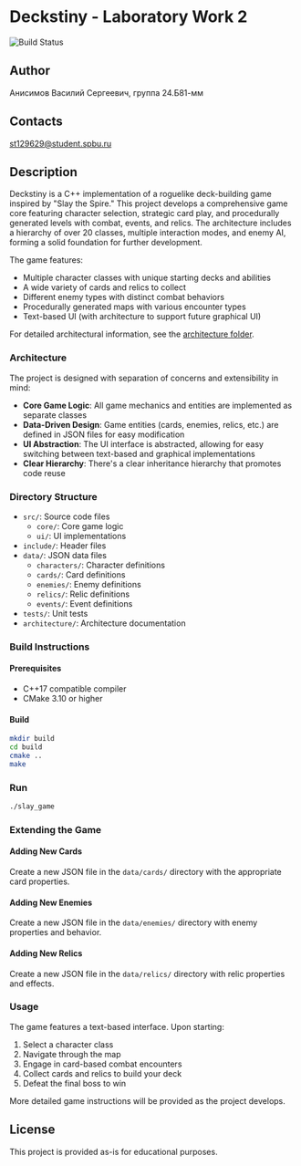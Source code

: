 # Deckstiny - Laboratory Work 2

![Build Status](https://github.com/anisimov-vs/LabWork2/actions/workflows/build.yml/badge.svg)

## Author

Анисимов Василий Сергеевич, группа 24.Б81-мм

## Contacts

st129629@student.spbu.ru

## Description

Deckstiny is a C++ implementation of a roguelike deck-building game inspired by "Slay the Spire." This project develops a comprehensive game core featuring character selection, strategic card play, and procedurally generated levels with combat, events, and relics. The architecture includes a hierarchy of over 20 classes, multiple interaction modes, and enemy AI, forming a solid foundation for further development.

The game features:
- Multiple character classes with unique starting decks and abilities
- A wide variety of cards and relics to collect
- Different enemy types with distinct combat behaviors
- Procedurally generated maps with various encounter types
- Text-based UI (with architecture to support future graphical UI)

For detailed architectural information, see the [architecture folder](architecture/).

### Architecture

The project is designed with separation of concerns and extensibility in mind:

- **Core Game Logic**: All game mechanics and entities are implemented as separate classes
- **Data-Driven Design**: Game entities (cards, enemies, relics, etc.) are defined in JSON files for easy modification
- **UI Abstraction**: The UI interface is abstracted, allowing for easy switching between text-based and graphical implementations
- **Clear Hierarchy**: There's a clear inheritance hierarchy that promotes code reuse

### Directory Structure

- `src/`: Source code files
  - `core/`: Core game logic
  - `ui/`: UI implementations
- `include/`: Header files
- `data/`: JSON data files
  - `characters/`: Character definitions
  - `cards/`: Card definitions
  - `enemies/`: Enemy definitions
  - `relics/`: Relic definitions
  - `events/`: Event definitions
- `tests/`: Unit tests
- `architecture/`: Architecture documentation

### Build Instructions

#### Prerequisites

- C++17 compatible compiler
- CMake 3.10 or higher

#### Build

```bash
mkdir build
cd build
cmake ..
make
```

### Run

```bash
./slay_game
```

### Extending the Game

#### Adding New Cards

Create a new JSON file in the `data/cards/` directory with the appropriate card properties.

#### Adding New Enemies

Create a new JSON file in the `data/enemies/` directory with enemy properties and behavior.

#### Adding New Relics

Create a new JSON file in the `data/relics/` directory with relic properties and effects.

### Usage

The game features a text-based interface. Upon starting:

1. Select a character class
2. Navigate through the map
3. Engage in card-based combat encounters
4. Collect cards and relics to build your deck
5. Defeat the final boss to win

More detailed game instructions will be provided as the project develops.

## License

This project is provided as-is for educational purposes. 